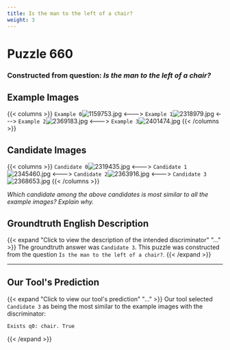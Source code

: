 ```yaml
---
title: Is the man to the left of a chair?
weight: 3
---
```


# Puzzle 660
### Constructed from question: _Is the man to the left of a chair?_


## Example Images
{{< columns >}}
`Example 0`![1159753.jpg](/gqa_images/1159753.jpg)
<--->
`Example 1`![2318979.jpg](/gqa_images/2318979.jpg)
<--->
`Example 2`![2369183.jpg](/gqa_images/2369183.jpg)
<--->
`Example 3`![2401474.jpg](/gqa_images/2401474.jpg)
{{< /columns >}}

## Candidate Images
{{< columns >}}
`Candidate 0`![2319435.jpg](/gqa_images/2319435.jpg)
<--->
`Candidate 1`![2345460.jpg](/gqa_images/2345460.jpg)
<--->
`Candidate 2`![2363916.jpg](/gqa_images/2363916.jpg)
<--->
`Candidate 3`![2368653.jpg](/gqa_images/2368653.jpg)
{{< /columns >}}

*Which candidate among the above candidates is most similar to all the example images? Explain why.*

## Groundtruth English Description

{{< expand "Click to view the description of the intended discriminator" "..." >}}
The groundtruth answer was `Candidate 3`. This puzzle was constructed from the question `Is the man to the left of a chair?`.
{{< /expand >}}

---

## Our Tool's Prediction

{{< expand "Click to view our tool's prediction" "..." >}}
Our tool selected `Candidate 3` as being the most similar to the example images with the discriminator:
```plaintext
Exists q0: chair. True
```
{{< /expand >}}
